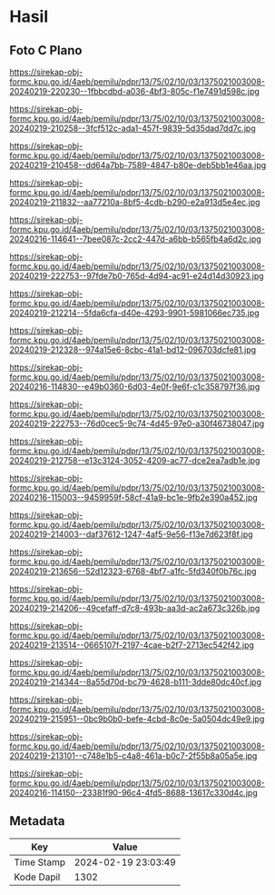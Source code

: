 # Hasil

## Foto C Plano

https://sirekap-obj-formc.kpu.go.id/4aeb/pemilu/pdpr/13/75/02/10/03/1375021003008-20240219-220230--1fbbcdbd-a036-4bf3-805c-f1e7491d598c.jpg

https://sirekap-obj-formc.kpu.go.id/4aeb/pemilu/pdpr/13/75/02/10/03/1375021003008-20240219-210258--3fcf512c-ada1-457f-9839-5d35dad7dd7c.jpg

https://sirekap-obj-formc.kpu.go.id/4aeb/pemilu/pdpr/13/75/02/10/03/1375021003008-20240219-210458--dd64a7bb-7589-4847-b80e-deb5bb1e46aa.jpg

https://sirekap-obj-formc.kpu.go.id/4aeb/pemilu/pdpr/13/75/02/10/03/1375021003008-20240219-211832--aa77210a-8bf5-4cdb-b290-e2a913d5e4ec.jpg

https://sirekap-obj-formc.kpu.go.id/4aeb/pemilu/pdpr/13/75/02/10/03/1375021003008-20240216-114641--7bee087c-2cc2-447d-a6bb-b565fb4a6d2c.jpg

https://sirekap-obj-formc.kpu.go.id/4aeb/pemilu/pdpr/13/75/02/10/03/1375021003008-20240219-222753--97fde7b0-765d-4d94-ac91-e24d14d30923.jpg

https://sirekap-obj-formc.kpu.go.id/4aeb/pemilu/pdpr/13/75/02/10/03/1375021003008-20240219-212214--5fda6cfa-d40e-4293-9901-5981066ec735.jpg

https://sirekap-obj-formc.kpu.go.id/4aeb/pemilu/pdpr/13/75/02/10/03/1375021003008-20240219-212328--974a15e6-8cbc-41a1-bd12-096703dcfe81.jpg

https://sirekap-obj-formc.kpu.go.id/4aeb/pemilu/pdpr/13/75/02/10/03/1375021003008-20240216-114830--e49b0360-6d03-4e0f-9e6f-c1c358797f36.jpg

https://sirekap-obj-formc.kpu.go.id/4aeb/pemilu/pdpr/13/75/02/10/03/1375021003008-20240219-222753--76d0cec5-9c74-4d45-97e0-a30f46738047.jpg

https://sirekap-obj-formc.kpu.go.id/4aeb/pemilu/pdpr/13/75/02/10/03/1375021003008-20240219-212758--e13c3124-3052-4209-ac77-dce2ea7adb1e.jpg

https://sirekap-obj-formc.kpu.go.id/4aeb/pemilu/pdpr/13/75/02/10/03/1375021003008-20240216-115003--9459959f-58cf-41a9-bc1e-9fb2e390a452.jpg

https://sirekap-obj-formc.kpu.go.id/4aeb/pemilu/pdpr/13/75/02/10/03/1375021003008-20240219-214003--daf37612-1247-4af5-9e56-f13e7d623f8f.jpg

https://sirekap-obj-formc.kpu.go.id/4aeb/pemilu/pdpr/13/75/02/10/03/1375021003008-20240219-213656--52d12323-6768-4bf7-a1fc-5fd340f0b76c.jpg

https://sirekap-obj-formc.kpu.go.id/4aeb/pemilu/pdpr/13/75/02/10/03/1375021003008-20240219-214206--49cefaff-d7c8-493b-aa3d-ac2a673c326b.jpg

https://sirekap-obj-formc.kpu.go.id/4aeb/pemilu/pdpr/13/75/02/10/03/1375021003008-20240219-213514--0665107f-2197-4cae-b2f7-2713ec542f42.jpg

https://sirekap-obj-formc.kpu.go.id/4aeb/pemilu/pdpr/13/75/02/10/03/1375021003008-20240219-214344--8a55d70d-bc79-4628-b111-3dde80dc40cf.jpg

https://sirekap-obj-formc.kpu.go.id/4aeb/pemilu/pdpr/13/75/02/10/03/1375021003008-20240219-215951--0bc9b0b0-befe-4cbd-8c0e-5a0504dc49e9.jpg

https://sirekap-obj-formc.kpu.go.id/4aeb/pemilu/pdpr/13/75/02/10/03/1375021003008-20240219-213101--c748e1b5-c4a8-461a-b0c7-2f55b8a05a5e.jpg

https://sirekap-obj-formc.kpu.go.id/4aeb/pemilu/pdpr/13/75/02/10/03/1375021003008-20240216-114150--23381f90-96c4-4fd5-8688-13617c330d4c.jpg


## Metadata

| Key        | Value               |
| ---------- | ------------------- |
| Time Stamp | 2024-02-19 23:03:49 |
| Kode Dapil | 1302                |



